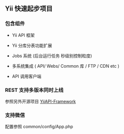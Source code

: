 ## Yii 快速起步项目

### 包含组件

* Yii API 框架

* Yii 分库分表功能扩展

* Jobs 系统 (后台运行任务 秒级别控制粒度)

* 多系统集成 ( API/ Webs/ Common 库 / FTP / CDN etc ) 

* API 调用客户端

### REST 支持多版本同时上线

参照另外开源项目 [YiiAPI-Framework](https://github.com/jackey/YiiAPI-Framework)


### 支持微信 

配置参照 common/config/App.php
